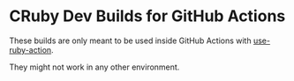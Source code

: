 # CRuby Dev Builds for GitHub Actions

These builds are only meant to be used inside GitHub Actions with
[use-ruby-action](https://github.com/eregon/use-ruby-action).

They might not work in any other environment.
